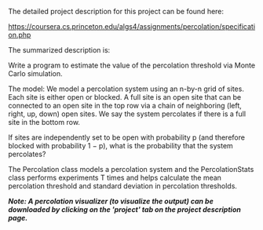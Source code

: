 The detailed project description for this project can be found here:

https://coursera.cs.princeton.edu/algs4/assignments/percolation/specification.php

The summarized description is:

Write a program to estimate the value of the percolation threshold via Monte Carlo simulation.

The model: We model a percolation system using an n-by-n grid of sites. Each site is either open or blocked. A full site is an open site that can be connected to an open site in the top row via a chain of neighboring (left, right, up, down) open sites. We say the system percolates if there is a full site in the bottom row.

If sites are independently set to be open with probability p (and therefore blocked with probability 1 − p), what is the probability that the system percolates?

The Percolation class models a percolation system and the PercolationStats class performs experiments T times and helps calculate the mean percolation threshold and standard deviation in percolation thresholds.

<b><i>Note: A percolation visualizer (to visualize the output) can be downloaded by clicking on the 'project' tab on the project description page.</b></i>
